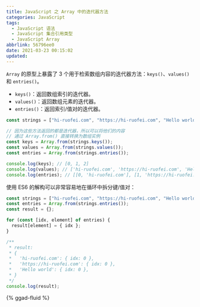 ```yaml
---
title: JavaScript 之 Array 中的迭代器方法
categories: JavaScript
tags:
  - JavaScript 语法
  - JavaScript 集合引用类型
  - JavaScript Array
abbrlink: 56796ee0
date: 2021-03-23 00:15:02
updated:
---
```


`Array` 的原型上暴露了 3 个用于检索数组内容的迭代器方法：`keys()`、`values()` 和 `entries()`。

- `keys()`：返回数组索引的迭代器。
- `values()`：返回数组元素的迭代器。
- `entries()`：返回索引/值对的迭代器。

<!-- more -->

```js
const strings = ["hi-ruofei.com", "https://hi-ruofei.com", "Hello world"];

// 因为这些方法返回的都是迭代器，所以可以将他们的内容
// 通过 Array.from() 直接转换为数组实例
const keys = Array.from(strings.keys());
const values = Array.from(strings.values());
const entries = Array.from(strings.entries());

console.log(keys); // [0, 1, 2]
console.log(values); // ['hi-ruofei.com', 'https://hi-ruofei.com', 'Hello world.'];
console.log(entries); // [[0, 'hi-ruofei.com'], [1, 'https://hi-ruofei.com'], [2, 'Hello world']]
```

使用 ES6 的解构可以非常容易地在循环中拆分键/值对：

```js
const strings = ["hi-ruofei.com", "https://hi-ruofei.com", "Hello world"];
const entries = Array.from(strings.entries());
const result = {};

for (const [idx, element] of entries) {
  result[element] = { idx };
}

/**
 * result:
 * {
 *   'hi-ruofei.com': { idx: 0 },
 *   'https://hi-ruofei.com': { idx: 0 },
 *   'Hello world': { idx: 0 },
 * }
 */
console.log(result);
```

{% ggad-fluid %}
